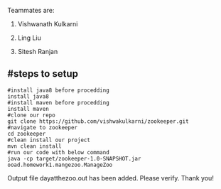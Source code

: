 
Teammates are:

1. Vishwanath Kulkarni

2. Ling Liu

3. Sitesh Ranjan

#steps to setup
------------



```
#install java8 before procedding
install java8
#install maven before procedding
install maven
#clone our repo
git clone https://github.com/vishwakulkarni/zookeeper.git
#navigate to zookeeper
cd zookeeper
#clean install our project
mvn clean install
#run our code with below command
java -cp target/zookeeper-1.0-SNAPSHOT.jar ooad.homework1.mangezoo.ManageZoo 
```

Output file dayatthezoo.out has been added. Please verify. Thank you!
